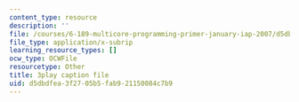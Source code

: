 ```yaml
---
content_type: resource
description: ''
file: /courses/6-189-multicore-programming-primer-january-iap-2007/d5dbdfea3f2705b5fab921150084c7b9_SR6dDuTbEwo.srt
file_type: application/x-subrip
learning_resource_types: []
ocw_type: OCWFile
resourcetype: Other
title: 3play caption file
uid: d5dbdfea-3f27-05b5-fab9-21150084c7b9
---
```


